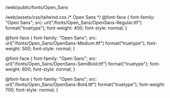 /web/public/fonts/Open_Sans

/web/assets/css/tailwind.css
/* Open Sans */
@font-face {
  font-family: "Open Sans";
  src: url("/fonts/Open_Sans/OpenSans-Regular.ttf") format("truetype");
  font-weight: 400;
  font-style: normal;
}

@font-face {
  font-family: "Open Sans";
  src: url("/fonts/Open_Sans/OpenSans-Medium.ttf") format("truetype");
  font-weight: 500;
  font-style: normal;
}

@font-face {
  font-family: "Open Sans";
  src: url("/fonts/Open_Sans/OpenSans-SemiBold.ttf") format("truetype");
  font-weight: 600;
  font-style: normal;
}

@font-face {
  font-family: "Open Sans";
  src: url("/fonts/Open_Sans/OpenSans-Bold.ttf") format("truetype");
  font-weight: 700;
  font-style: normal;
}

